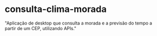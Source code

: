 # consulta-clima-morada
"Aplicação de desktop que consulta a morada e a previsão do tempo a partir de um CEP, utilizando APIs."
